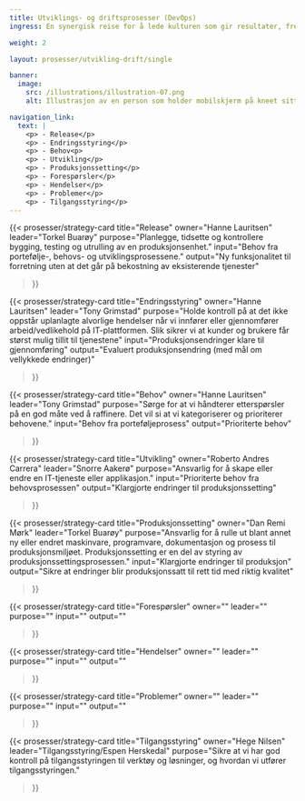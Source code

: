 ```yaml
---
title: Utviklings- og driftsprosesser (DevOps)
ingress: En synergisk reise for å lede kulturen som gir resultater, fremme produktutvikling og optimalisere prosesser ved å bruke DevOps-metodikk. Vi ønsker å fremme tett samarbeid og åpen kommunikasjon mellom utviklere og DigDirs virksomheter. Ved å designe og bruke en selvstendig produktorganisasjon, strukturerer vi teamene med autonomi og samtidig fremmer samarbeid. Vi ønsker å gi veiledning om hvordan team bør samhandle og hvilke kommunikasjonsmønstre som skal følges, slik at produktorganisasjonen kan være skalerbar og håndtere vekst i fremtiden.

weight: 2

layout: prosesser/utvikling-drift/single

banner:
  image:
    src: /illustrations/illustration-07.png
    alt: Illustrasjon av en person som holder mobilskjerm på kneet sitt

navigation_link:
  text: |
    <p> - Release</p>
    <p> - Endringsstyring</p>
    <p> - Behov<p>
    <p> - Utvikling</p>
    <p> - Produksjonssetting</p>
    <p> - Forespørsler</p>
    <p> - Hendelser</p>
    <p> - Problemer</p>
    <p> - Tilgangsstyring</p>
---
```


{{< prosesser/strategy-card 
  title="Release" 
  owner="Hanne Lauritsen" 
  leader="Torkel Buarøy" 
  purpose="Planlegge, tidsette og kontrollere bygging, testing og utrulling av en produksjonsenhet."
  input="Behov fra portefølje-, behovs- og utviklingsprosessene."
  output="Ny funksjonalitet til forretning uten at det går på bekostning av eksisterende tjenester"
>}}

{{< prosesser/strategy-card 
  title="Endringsstyring" 
  owner="Hanne Lauritsen" 
  leader="Tony Grimstad" 
  purpose="Holde kontroll på at det ikke oppstår uplanlagte alvorlige hendelser når vi innfører eller gjennomfører arbeid/vedlikehold på IT-plattformen. Slik sikrer vi at kunder og brukere får størst mulig tillit til tjenestene"
  input="Produksjonsendringer klare til gjennomføring"
  output="Evaluert produksjonsendring (med mål om vellykkede endringer)"
>}}

{{< prosesser/strategy-card 
  title="Behov" 
  owner="Hanne Lauritsen" 
  leader="Tony Grimstad" 
  purpose="Sørge for at vi håndterer etterspørsler på en god måte ved å raffinere. Det vil si at vi kategoriserer og prioriterer behovene." 
  input="Behov fra porteføljeprosess"
  output="Prioriterte behov"
>}}

{{< prosesser/strategy-card 
  title="Utvikling" 
  owner="Roberto Andres Carrera" 
  leader="Snorre Aakerø" 
  purpose="Ansvarlig for å skape eller endre en IT-tjeneste eller applikasjon." 
  input="Prioriterte behov fra behovsprosessen"
  output="Klargjorte endringer til produksjonssetting"
>}}

{{< prosesser/strategy-card 
  title="Produksjonssetting" 
  owner="Dan Remi Mørk" 
  leader="Torkel Buarøy" 
  purpose="Ansvarlig for å rulle ut blant annet ny eller endret maskinvare, programvare, dokumentasjon og prosess til produksjonsmiljøet. Produksjonssetting er en del av styring av produksjonssettingsprosessen." 
  input="Klargjorte endringer til produksjon"
  output="Sikre at endringer blir produksjonssatt til rett tid med riktig kvalitet"
>}}

{{< prosesser/strategy-card 
  title="Forespørsler" 
  owner="" 
  leader=""
  purpose=""
  input=""
  output="" 
>}}

{{< prosesser/strategy-card 
  title="Hendelser" 
  owner="" 
  leader=""
  purpose=""
  input=""
  output="" 
>}}

{{< prosesser/strategy-card 
  title="Problemer" 
  owner="" 
  leader=""
  purpose=""
  input=""
  output="" 
>}}

{{< prosesser/strategy-card 
  title="Tilgangsstyring" 
  owner="Hege Nilsen" 
  leader="Tilgangsstyring/Espen Herskedal"
  purpose="Sikre at vi har god kontroll på tilgangsstyringen til verktøy og løsninger, og hvordan vi utfører tilgangsstyringen."
>}}
